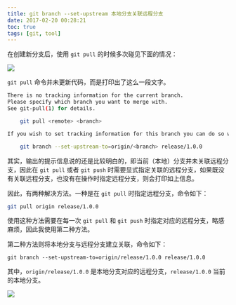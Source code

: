 ```yaml
---
title: git branch --set-upstream 本地分支关联远程分支
date: 2017-02-20 00:28:21
toc: true
tags: [git, tool]
---
```


在创建新分支后，使用 `git pull` 的时候多次碰见下面的情况：

![](https://raw.githubusercontent.com/wencaizhang/git-learn/master/images/git%20branch%20--set-upstream.png)

`git pull` 命令并未更新代码，而是打印出了这么一段文字。

```bash
There is no tracking information for the current branch.
Please specify which branch you want to merge with.
See git-pull(1) for details.

    git pull <remote> <branch>

If you wish to set tracking information for this branch you can do so with:

    git branch --set-upstream-to=origin/<branch> release/1.0.0
```

其实，输出的提示信息说的还是比较明白的，即当前（本地）分支并未关联远程分支，因此在 `git pull` 或者 `git push` 时需要显式指定关联的远程分支，如果既没有关联远程分支，也没有在操作时指定远程分支，则会打印如上信息。

因此，有两种解决方法。一种是在 `git pull` 时指定远程分支，命令如下：

```bash
git pull origin release/1.0.0
```

使用这种方法需要在每一次 `git pull` 和 `git push` 时指定对应的远程分支，略感麻烦，因此我使用第二种方法。

第二种方法则将本地分支与远程分支建立关联，命令如下：

```
git branch --set-upstream-to=origin/release/1.0.0 release/1.0.0
```

其中，`origin/release/1.0.0` 是本地分支对应的远程分支，`release/1.0.0` 当前的本地分支。

![](https://github.com/wencaizhang/git-learn/blob/master/images/git-branch--set-upstream2.png?raw=true)
